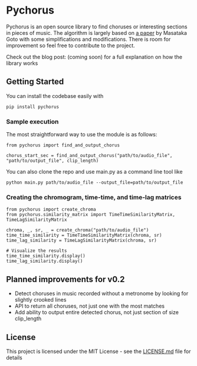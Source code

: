 # Pychorus

Pychorus is an open source library to find choruses or interesting sections in pieces of music. The algorithm is largely based on [a paper](https://pdfs.semanticscholar.org/f120/3fb2efe2f251ea7c221c9eaca95cc163594b.pdf) by Masataka Goto with some simplifications and modifications. There is room for improvement so feel free to contribute to the project.

Check out the blog post: (coming soon) for a full explanation on how the library works

## Getting Started

You can install the codebase easily with

```
pip install pychorus
```

### Sample execution

The most straightforward way to use the module is as follows:

```
from pychorus import find_and_output_chorus

chorus_start_sec = find_and_output_chorus("path/to/audio_file", "path/to/output_file", clip_length)
```

You can also clone the repo and use main.py as a command line tool like
```
python main.py path/to/audio_file --output_file=path/to/output_file
```

### Creating the chromogram, time-time, and time-lag matrices

```
from pychorus import create_chroma
from pychorus.similarity_matrix import TimeTimeSimilarityMatrix, TimeLagSimilarityMatrix

chroma, _, sr, _ = create_chroma("path/to/audio_file")
time_time_similarity = TimeTimeSimilarityMatrix(chroma, sr)
time_lag_similarity = TimeLagSimilarityMatrix(chroma, sr)

# Visualize the results
time_time_similarity.display()
time_lag_similarity.display()
```

## Planned improvements for v0.2
* Detect choruses in music recorded without a metronome by looking for slightly crooked lines
* API to return all choruses, not just one with the most matches
* Add ability to output entire detected chorus, not just section of size clip_length

## License

This project is licensed under the MIT License - see the [LICENSE.md](LICENSE.md) file for details
